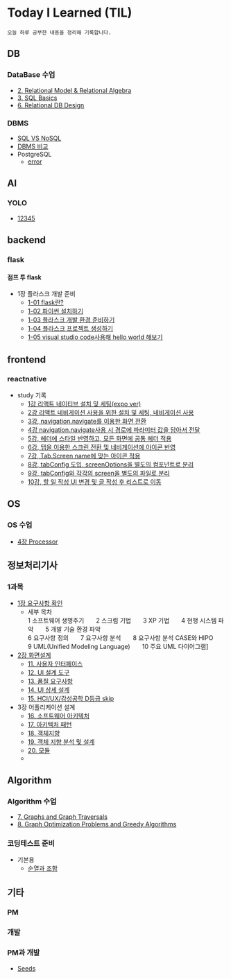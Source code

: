 # Today I Learned (TIL)
```
오늘 하루 공부한 내용을 정리해 기록합니다.
```
## DB
### DataBase 수업
- [2. Relational Model & Relational Algebra](https://github.com/seonyong-kim/TIL/blob/main/DataBase/DataBaseClass/Relational%20Model%20%26%20Relational%20Algebra.md)
- [3. SQL Basics](https://github.com/seonyong-kim/TIL/blob/main/DataBase/DataBaseClass/SQL%20Basics.md)
- [6. Relational DB Design](https://github.com/seonyong-kim/TIL/blob/main/DataBase/DataBaseClass/6.%20Relational%20DB%20Design.md)
### DBMS
- [SQL VS NoSQL](https://github.com/seonyong-kim/TIL/blob/main/DataBase/DBMS/SQL%20VS%20NoSQL.md)
- [DBMS 비교](https://github.com/seonyong-kim/TIL/blob/main/DataBase/DBMS/DBMS%EB%93%A4%20%EB%B9%84%EA%B5%90.md)
- PostgreSQL
  - [error](https://github.com/seonyong-kim/TIL/blob/main/DataBase/DBMS/PostgreSQL/error.md)
## AI
### YOLO
- [12345](https://github.com/seonyong-kim/TIL/blob/main/AI/YOLO/1.md)

## backend
### flask
#### 점프 투 flask
- 1장 플라스크 개발 준비
    - [1-01 flask란?](https://github.com/seonyong-kim/TIL/blob/main/flask/%EC%A0%90%ED%94%84%20%ED%88%AC%20flask/1%EC%9E%A5%20%ED%94%8C%EB%9D%BC%EC%8A%A4%ED%81%AC%20%EA%B0%9C%EB%B0%9C%20%EC%A4%80%EB%B9%84/1-01%20%ED%94%8C%EB%9D%BC%EC%8A%A4%ED%81%AC%EB%9E%80%3F.md)
    - [1-02 파이썬 설치하기](https://github.com/seonyong-kim/TIL/blob/main/flask/%EC%A0%90%ED%94%84%20%ED%88%AC%20flask/1%EC%9E%A5%20%ED%94%8C%EB%9D%BC%EC%8A%A4%ED%81%AC%20%EA%B0%9C%EB%B0%9C%20%EC%A4%80%EB%B9%84/1-02%20%ED%8C%8C%EC%9D%B4%EC%8D%AC%20%EC%84%A4%EC%B9%98%ED%95%98%EA%B8%B0.md)
    - [1-03 플라스크 개발 환경 준비하기](https://github.com/seonyong-kim/TIL/blob/main/flask/%EC%A0%90%ED%94%84%20%ED%88%AC%20flask/1%EC%9E%A5%20%ED%94%8C%EB%9D%BC%EC%8A%A4%ED%81%AC%20%EA%B0%9C%EB%B0%9C%20%EC%A4%80%EB%B9%84/1-03%20%ED%94%8C%EB%9D%BC%EC%8A%A4%ED%81%AC%20%EA%B0%9C%EB%B0%9C%20%ED%99%98%EA%B2%BD%20%EC%A4%80%EB%B9%84%ED%95%98%EA%B8%B0.md)
    - [1-04 플라스크 프로젝트 생성하기](https://github.com/seonyong-kim/TIL/blob/main/flask/%EC%A0%90%ED%94%84%20%ED%88%AC%20flask/1%EC%9E%A5%20%ED%94%8C%EB%9D%BC%EC%8A%A4%ED%81%AC%20%EA%B0%9C%EB%B0%9C%20%EC%A4%80%EB%B9%84/1-04%20%ED%94%8C%EB%9D%BC%EC%8A%A4%ED%81%AC%20%ED%94%84%EB%A1%9C%EC%A0%9D%ED%8A%B8%20%EC%83%9D%EC%84%B1%ED%95%98%EA%B8%B0.md)
    - [1-05 visual studio code사용해 hello world 해보기](https://github.com/seonyong-kim/TIL/blob/main/flask/%EC%A0%90%ED%94%84%20%ED%88%AC%20flask/1%EC%9E%A5%20%ED%94%8C%EB%9D%BC%EC%8A%A4%ED%81%AC%20%EA%B0%9C%EB%B0%9C%20%EC%A4%80%EB%B9%84/1-05%20visual%20studio%20code%EC%82%AC%EC%9A%A9%ED%95%B4%20hello%20world%20%ED%95%B4%EB%B3%B4%EA%B8%B0.md)

## frontend
### reactnative
- study 기록
  - [1강 리액트 네이티브 설치 및 세팅(expo ver)](https://github.com/seonyong-kim/VoV-todo-app/blob/main/study%20%EA%B3%BC%EC%A0%95%20%EA%B8%B0%EB%A1%9D/1%EA%B0%95.md)
  - [2강 리액트 네비게이션 사용을 위한 설치 및 세팅, 네비게이션 사용](https://github.com/seonyong-kim/VoV-todo-app/blob/main/study%20%EA%B3%BC%EC%A0%95%20%EA%B8%B0%EB%A1%9D/2%EA%B0%95.md)
  - [3강, navigation.navigate를 이용한 화면 전환](https://github.com/seonyong-kim/VoV-frontstudy/blob/main/study%EA%B8%B0%EB%A1%9D/3%EA%B0%95.md)
  - [4강 navigation.navigate사용 시 경로에 파라미터 값을 담아서 전달](https://github.com/seonyong-kim/VoV-frontstudy/blob/main/study%EA%B8%B0%EB%A1%9D/4%EA%B0%95%20navigation.navigate%EC%82%AC%EC%9A%A9%20%EC%8B%9C%20%EA%B2%BD%EB%A1%9C%EC%97%90%20%ED%8C%8C%EB%9D%BC%EB%AF%B8%ED%84%B0%20%EA%B0%92%EC%9D%84%20%EB%8B%B4%EC%95%84%EC%84%9C%20%EC%A0%84%EB%8B%AC.md)
  - [5강, 헤더에 스타일 반영하고, 모든 화면에 공통 헤더 적용](https://github.com/seonyong-kim/VoV-frontstudy/blob/main/study%EA%B8%B0%EB%A1%9D/5%EA%B0%95%20%ED%97%A4%EB%8D%94%EC%97%90%20%EC%8A%A4%ED%83%80%EC%9D%BC%20%EB%B0%98%EC%98%81%ED%95%98%EA%B3%A0%2C%20%EB%AA%A8%EB%93%A0%20%ED%99%94%EB%A9%B4%EC%97%90%20%EA%B3%B5%ED%86%B5%20%ED%97%A4%EB%8D%94%20%EC%A0%81%EC%9A%A9.md)
  - [6강, 탭을 이용한 스크린 전환 및 네비게이션에 아이콘 반영](https://github.com/seonyong-kim/VoV-frontstudy/blob/main/study%EA%B8%B0%EB%A1%9D/6%EA%B0%95%2C%20%ED%83%AD%EC%9D%84%20%EC%9D%B4%EC%9A%A9%ED%95%9C%20%EC%8A%A4%ED%81%AC%EB%A6%B0%20%EC%A0%84%ED%99%98%20%EB%B0%8F%20%EB%84%A4%EB%B9%84%EA%B2%8C%EC%9D%B4%EC%85%98%EC%97%90%20%EC%95%84%EC%9D%B4%EC%BD%98%20%EB%B0%98%EC%98%81.md)
  - [7강, Tab.Screen name에 맞는 아이콘 적용](https://github.com/seonyong-kim/VoV-frontstudy/blob/main/study%EA%B8%B0%EB%A1%9D/7%EA%B0%95%2C%20Tab.Screen%20name%EC%97%90%20%EB%A7%9E%EB%8A%94%20%EC%95%84%EC%9D%B4%EC%BD%98%20%EC%A0%81%EC%9A%A9..md)
  - [8강, tabConfig 도입, screenOptions을 별도의 컴포넌트로 분리](https://github.com/seonyong-kim/VoV-frontstudy/blob/main/study%EA%B8%B0%EB%A1%9D/8%EA%B0%95%2C%20tabConfig%20%EB%8F%84%EC%9E%85%2C%20screenOptions%EC%9D%84%20%EB%B3%84%EB%8F%84%EC%9D%98%20%EC%BB%B4%ED%8F%AC%EB%84%8C%ED%8A%B8%EB%A1%9C%20%EB%B6%84%EB%A6%AC.md)
  - [9강, tabConfig와 각각의 screen을 별도의 파일로 분리](https://github.com/seonyong-kim/VoV-frontstudy/blob/main/study%EA%B8%B0%EB%A1%9D/9%EA%B0%95%2C%20tabConfig%EC%99%80%20%EA%B0%81%EA%B0%81%EC%9D%98%20screen%EC%9D%84%20%EB%B3%84%EB%8F%84%EC%9D%98%20%ED%8C%8C%EC%9D%BC%EB%A1%9C%20%EB%B6%84%EB%A6%AC.md)
  - [10강, 할 일 작성 UI 변경 및 글 작성 후 리스트로 이동](https://github.com/seonyong-kim/VoV-frontstudy/blob/main/study%EA%B8%B0%EB%A1%9D/10%EA%B0%95%2C%20%ED%95%A0%20%EC%9D%BC%20%EC%9E%91%EC%84%B1%20UI%20%EB%B3%80%EA%B2%BD%20%EB%B0%8F%20%EA%B8%80%20%EC%9E%91%EC%84%B1%20%ED%9B%84%20%EB%A6%AC%EC%8A%A4%ED%8A%B8%EB%A1%9C%20%EC%9D%B4%EB%8F%99.md)
## OS
### OS 수업
- [4장 Processor](https://github.com/seonyong-kim/TIL/blob/main/OS/4%EC%9E%A5%20Processor.md)

## 정보처리기사
### 1과목
- [1장 요구사항 확인](https://github.com/seonyong-kim/TIL/tree/main/%EC%A0%95%EB%B3%B4%EC%B2%98%EB%A6%AC%EA%B8%B0%EC%82%AC/1%EA%B3%BC%EB%AA%A9%20%EC%86%8C%ED%94%84%ED%8A%B8%EC%9B%A8%EC%96%B4%20%EC%84%A4%EA%B3%84/1.%20%EC%9A%94%EA%B5%AC%EC%82%AC%ED%95%AD)
  - 세부 목차<br>
    1 소프트웨어 생명주기 &nbsp; &nbsp; &nbsp; 2 스크럼 기법 &nbsp; &nbsp; &nbsp; 3 XP 기법 &nbsp; &nbsp; &nbsp; 4 현행 시스템 파악 &nbsp; &nbsp; &nbsp; 5 개발 기술 환경 파악<br>
    6 요구사항 정의 &nbsp; &nbsp; &nbsp; 7 요구사항 분석 &nbsp; &nbsp; &nbsp; 8 요구사항 분석 CASE와 HIPO &nbsp; &nbsp; &nbsp; 9 UML(Unified Modeling Language) &nbsp; &nbsp; &nbsp; 10 주요 UML 다이어그램]
- [2장 화면설계](https://github.com/seonyong-kim/TIL/tree/main/%EC%A0%95%EB%B3%B4%EC%B2%98%EB%A6%AC%EA%B8%B0%EC%82%AC/1%EA%B3%BC%EB%AA%A9%20%EC%86%8C%ED%94%84%ED%8A%B8%EC%9B%A8%EC%96%B4%20%EC%84%A4%EA%B3%84/2.%20%ED%99%94%EB%A9%B4%EC%84%A4%EA%B3%84)
  - [11. 사용자 인터페이스](https://github.com/seonyong-kim/TIL/blob/main/%EC%A0%95%EB%B3%B4%EC%B2%98%EB%A6%AC%EA%B8%B0%EC%82%AC/1%EA%B3%BC%EB%AA%A9%20%EC%86%8C%ED%94%84%ED%8A%B8%EC%9B%A8%EC%96%B4%20%EC%84%A4%EA%B3%84/2.%20%ED%99%94%EB%A9%B4%EC%84%A4%EA%B3%84/11.%20%EC%82%AC%EC%9A%A9%EC%9E%90%20%EC%9D%B8%ED%84%B0%ED%8E%98%EC%9D%B4%EC%8A%A4.md)
  - [12. UI 설계 도구](https://github.com/seonyong-kim/TIL/blob/main/%EC%A0%95%EB%B3%B4%EC%B2%98%EB%A6%AC%EA%B8%B0%EC%82%AC/1%EA%B3%BC%EB%AA%A9%20%EC%86%8C%ED%94%84%ED%8A%B8%EC%9B%A8%EC%96%B4%20%EC%84%A4%EA%B3%84/2.%20%ED%99%94%EB%A9%B4%EC%84%A4%EA%B3%84/12.%20UI%20%EC%84%A4%EA%B3%84%20%EB%8F%84%EA%B5%AC.md)
  - [13. 품질 요구사항](https://github.com/seonyong-kim/TIL/blob/main/%EC%A0%95%EB%B3%B4%EC%B2%98%EB%A6%AC%EA%B8%B0%EC%82%AC/1%EA%B3%BC%EB%AA%A9%20%EC%86%8C%ED%94%84%ED%8A%B8%EC%9B%A8%EC%96%B4%20%EC%84%A4%EA%B3%84/2.%20%ED%99%94%EB%A9%B4%EC%84%A4%EA%B3%84/13.%20%ED%92%88%EC%A7%88%20%EC%9A%94%EA%B5%AC%EC%82%AC%ED%95%AD.md)
  - [14. UI 상세 설계](https://github.com/seonyong-kim/TIL/blob/main/%EC%A0%95%EB%B3%B4%EC%B2%98%EB%A6%AC%EA%B8%B0%EC%82%AC/1%EA%B3%BC%EB%AA%A9%20%EC%86%8C%ED%94%84%ED%8A%B8%EC%9B%A8%EC%96%B4%20%EC%84%A4%EA%B3%84/2.%20%ED%99%94%EB%A9%B4%EC%84%A4%EA%B3%84/14.%20UI%20%EC%83%81%EC%84%B8%20%EC%84%A4%EA%B3%84.md)
  - [15. HCI/UX/감성공학 D등급 skip]()
- 3장 어플리케이션 설계
  - [16. 소프트웨어 아키텍처](https://github.com/seonyong-kim/TIL/blob/main/%EC%A0%95%EB%B3%B4%EC%B2%98%EB%A6%AC%EA%B8%B0%EC%82%AC/1%EA%B3%BC%EB%AA%A9%20%EC%86%8C%ED%94%84%ED%8A%B8%EC%9B%A8%EC%96%B4%20%EC%84%A4%EA%B3%84/%EC%95%A0%ED%94%8C%EB%A6%AC%EC%BC%80%EC%9D%B4%EC%85%98%20%EC%84%A4%EA%B3%84/16.%20%EC%86%8C%ED%94%84%ED%8A%B8%EC%9B%A8%EC%96%B4%20%EC%95%84%ED%82%A4%ED%85%8D%EC%B2%98.md)
  - [17. 아키텍처 패턴](https://github.com/seonyong-kim/TIL/blob/main/%EC%A0%95%EB%B3%B4%EC%B2%98%EB%A6%AC%EA%B8%B0%EC%82%AC/1%EA%B3%BC%EB%AA%A9%20%EC%86%8C%ED%94%84%ED%8A%B8%EC%9B%A8%EC%96%B4%20%EC%84%A4%EA%B3%84/%EC%95%A0%ED%94%8C%EB%A6%AC%EC%BC%80%EC%9D%B4%EC%85%98%20%EC%84%A4%EA%B3%84/17.%20%EC%95%84%ED%82%A4%ED%85%8D%EC%B2%98%20%ED%8C%A8%ED%84%B4.md)
  - [18. 객체지향](https://github.com/seonyong-kim/TIL/blob/main/%EC%A0%95%EB%B3%B4%EC%B2%98%EB%A6%AC%EA%B8%B0%EC%82%AC/1%EA%B3%BC%EB%AA%A9%20%EC%86%8C%ED%94%84%ED%8A%B8%EC%9B%A8%EC%96%B4%20%EC%84%A4%EA%B3%84/%EC%95%A0%ED%94%8C%EB%A6%AC%EC%BC%80%EC%9D%B4%EC%85%98%20%EC%84%A4%EA%B3%84/18.%20%EA%B0%9D%EC%B2%B4%EC%A7%80%ED%96%A5.md)
  - [19. 객체 지향 분석 및 설계](https://github.com/seonyong-kim/TIL/blob/main/%EC%A0%95%EB%B3%B4%EC%B2%98%EB%A6%AC%EA%B8%B0%EC%82%AC/1%EA%B3%BC%EB%AA%A9%20%EC%86%8C%ED%94%84%ED%8A%B8%EC%9B%A8%EC%96%B4%20%EC%84%A4%EA%B3%84/%EC%95%A0%ED%94%8C%EB%A6%AC%EC%BC%80%EC%9D%B4%EC%85%98%20%EC%84%A4%EA%B3%84/19.%20%EA%B0%9D%EC%B2%B4%EC%A7%80%ED%96%A5%20%EB%B6%84%EC%84%9D%EC%9D%98%20%EA%B0%9C%EB%85%90.md)
  - [20. 모듈]()
  - []()
  
## Algorithm
### Algorithm 수업
- [7. Graphs and Graph Traversals](https://github.com/seonyong-kim/TIL/blob/main/%EC%95%8C%EA%B3%A0%EB%A6%AC%EC%A6%98/%EC%88%98%EC%97%85/7.%20Graphs%20and%20Graph%20Traversals.md)
- [8. Graph Optimization Problems and Greedy Algorithms](https://github.com/seonyong-kim/TIL/blob/main/%EC%95%8C%EA%B3%A0%EB%A6%AC%EC%A6%98/%EC%88%98%EC%97%85/8.%20Graph%20Optimization%20Problems%20and%20%20Greedy%20Algorithms.md)
### 코딩테스트 준비
- 기본용
  - [순열과 조합](https://github.com/seonyong-kim/TIL/blob/main/%EC%95%8C%EA%B3%A0%EB%A6%AC%EC%A6%98/%EA%B8%B0%EB%B3%B8/%EC%88%9C%EC%97%B4%EA%B3%BC%20%EC%A1%B0%ED%95%A9.md)

## 기타
### PM
### 개발
### PM과 개발
- [Seeds](https://github.com/seonyong-kim/PM-/blob/main/PM%EA%B3%BC%20%EA%B0%9C%EB%B0%9C.md)
